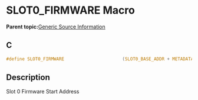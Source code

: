 # SLOT0\_FIRMWARE Macro

**Parent topic:**[Generic Source Information](GUID-9B3F465C-7297-4547-B7C6-3AAABEB7E261.md)

## C

```c
#define SLOT0_FIRMWARE                      (SLOT0_BASE_ADDR + METADATA_HEADER_SIZE)

```

## Description

Slot 0 Firmware Start Address

